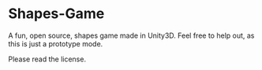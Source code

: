 # Shapes-Game
A fun, open source, shapes game made in Unity3D. Feel free to help out, as this is just a prototype mode.

Please read the license.

